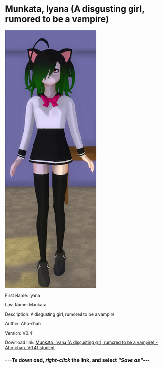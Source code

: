 # Munkata, Iyana (A disgusting girl, rumored to be a vampire)

<img src = "https://raw.githubusercontent.com/Arbiter1223/Daigaku-Gurashi-Custom-Students/master/Students/Files/Munkata%2C%20Iyana%20(A%20disgusting%20girl%2C%20rumored%20to%20be%20a%20vampire).png">

First Name: Iyana

Last Name: Munkata

Description: A disgusting girl, rumored to be a vampire

Author: Aho-chan

Version: V0.41

Download link: <a href="https://raw.githubusercontent.com/Arbiter1223/Daigaku-Gurashi-Custom-Students/master/Students/Files/Munkata%2C%20Iyana%20(A%20disgusting%20girl%2C%20rumored%20to%20be%20a%20vampire)%20-%20Aho-chan%2C%20V0.41.student">Munkata, Iyana (A disgusting girl, rumored to be a vampire) - Aho-chan, V0.41.student</a>

### ---**To download, _right-click_ the link, and select _"Save as"_**---
